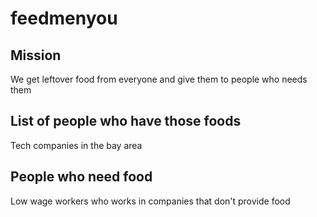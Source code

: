 # feedmenyou

## Mission
We get leftover food from everyone and give them to people who needs them

List of people who have those foods
---
Tech companies in the bay area

People who need food
---
Low wage workers who works in companies that don't provide food
